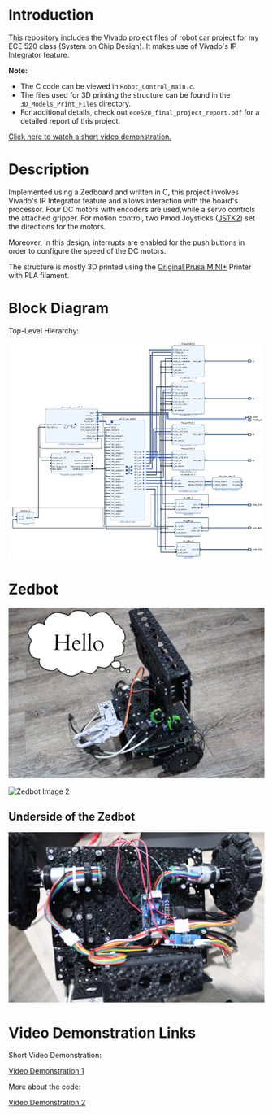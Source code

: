 # Introduction
This repository includes the Vivado project files of robot car project for my ECE 520 class (System on Chip Design). It makes use of Vivado's IP Integrator feature.

**Note:**
- The C code can be viewed in `Robot_Control_main.c`.
- The files used for 3D printing the structure can be found in the `3D_Models_Print_Files` directory.
- For additional details, check out `ece520_final_project_report.pdf` for a detailed report of this project.

[Click here to watch a short video demonstration.](https://youtu.be/ALcJU5NfLdA)

# Description
Implemented using a Zedboard and written in C, this project involves Vivado's IP Integrator feature and allows interaction with the board's processor. Four DC motors with encoders are used,while a servo controls the attached gripper. For motion control, two Pmod Joysticks ([JSTK2](https://digilent.com/reference/pmod/pmodjstk2/start)) set the directions for the motors.

Moreover, in this design, interrupts are enabled for the push buttons in order to configure the speed of the DC motors.

The structure is mostly 3D printed using the [Original Prusa MINI+](https://shop.prusa3d.com/en/3d-printers/994-original-prusa-mini.html) Printer with PLA filament.

# Block Diagram

Top-Level Hierarchy:

![Block Diagram](./Screenshots/Robot_Block_Diagram.png)

# Zedbot

![Zedbot Image 1](./Screenshots/Zedbot_with_Hello.jpg)

![Zedbot Image 2](./Screenshots/Zedbot_4.JPG)

## Underside of the Zedbot

![Zedbot Image 3](./Screenshots/Zedbot_Underside.JPG)

# Video Demonstration Links

Short Video Demonstration:

[Video Demonstration 1](https://youtu.be/ALcJU5NfLdA)

More about the code:

[Video Demonstration 2](https://youtu.be/0ILeQoVi7fs)
